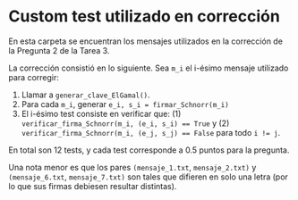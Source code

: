# Custom test utilizado en corrección

En esta carpeta se encuentran los mensajes utilizados en la corrección de la Pregunta 2 de la Tarea 3.

La corrección consistió en lo siguiente. Sea  `m_i` el i-ésimo mensaje utilizado para corregir:
1. Llamar a `generar_clave_ElGamal()`.
2. Para cada `m_i`, generar `e_i, s_i = firmar_Schnorr(m_i)`
3. El i-ésimo test consiste en verificar que: (1) `verificar_firma_Schnorr(m_i, (e_i, s_i) == True` y (2) `verificar_firma_Schnorr(m_i, (e_j, s_j) == False` para todo `i != j`.

En total son 12 tests, y cada test corresponde a 0.5 puntos para la pregunta.

Una nota menor es que los pares `(mensaje_1.txt`, `mensaje_2.txt)` y `(mensaje_6.txt`, `mensaje_7.txt)` son tales que difieren en solo una letra (por lo que sus firmas debiesen resultar distintas).